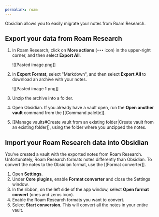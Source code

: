 ```yaml
---
permalink: roam
---
```

Obsidian allows you to easily migrate your notes from Roam Research.

## Export your data from Roam Research

1. In Roam Research, click on **More actions** (`•••` icon) in the upper-right corner, and then select **Export All**.
   
   ![[Pasted image.png]]
2. In **Export Format**, select "Markdown", and then select **Export All** to download an archive with your notes.
   
   ![[Pasted image 1.png]]
3. Unzip the archive into a folder.
4. Open Obsidian. If you already have a vault open, run the **Open another vault** command from the [[Command palette]].
5. [[Manage vaults#Create vault from an existing folder|Create vault from an existing folder]], using the folder where you unzipped the notes.

## Import your Roam Research data into Obsidian

You've created a vault with the exported notes from Roam Research. Unfortunately, Roam Research formats notes differently than Obsidian. To convert the notes to the Obsidian format, use the [[Format converter]].

1. Open **Settings**.
2. Under **Core plugins**, enable **Format converter** and close the Settings window.
3. In the ribbon, on the left side of the app window, select **Open format convert** (ones and zeros icon).
4. Enable the Roam Research formats you want to convert.
5. Select **Start conversion**. This will convert all the notes in your entire vault.